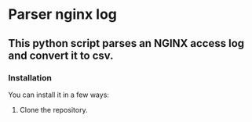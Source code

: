 # Parser nginx log
## This python script parses an NGINX access log and convert it to csv.
### Installation
You can install it in a few ways:
1. Clone the repository.
